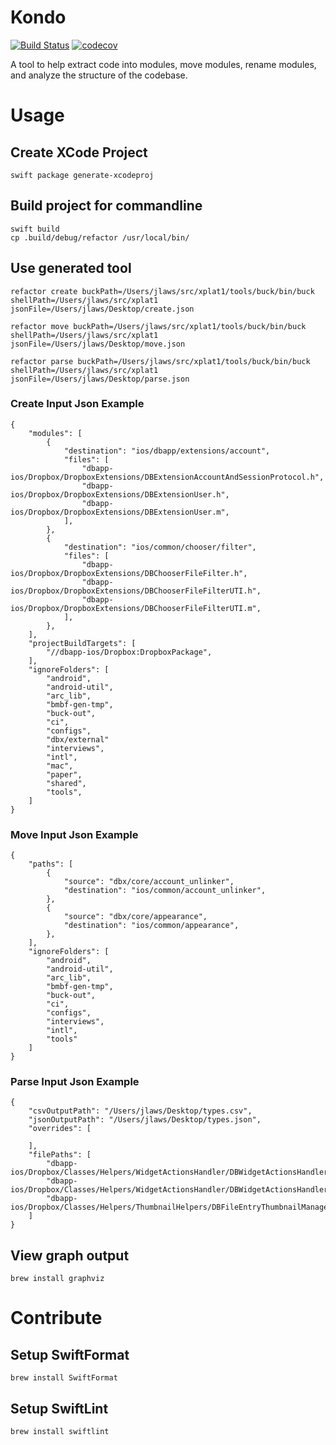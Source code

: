 # Kondo


[![Build Status](https://travis-ci.org/dropbox/Kondo.svg?branch=main)](https://travis-ci.org/dropbox/Kondo)
[![codecov](https://codecov.io/gh/dropbox/Kondo/branch/main/graph/badge.svg)](https://codecov.io/gh/dropbox/Kondo)

A tool to help extract code into modules, move modules, rename modules, and analyze the structure of the codebase.

# Usage

## Create XCode Project

```
swift package generate-xcodeproj
```

## Build project for commandline

```
swift build
cp .build/debug/refactor /usr/local/bin/
```

## Use generated tool

```
refactor create buckPath=/Users/jlaws/src/xplat1/tools/buck/bin/buck shellPath=/Users/jlaws/src/xplat1 jsonFile=/Users/jlaws/Desktop/create.json

refactor move buckPath=/Users/jlaws/src/xplat1/tools/buck/bin/buck shellPath=/Users/jlaws/src/xplat1 jsonFile=/Users/jlaws/Desktop/move.json

refactor parse buckPath=/Users/jlaws/src/xplat1/tools/buck/bin/buck shellPath=/Users/jlaws/src/xplat1 jsonFile=/Users/jlaws/Desktop/parse.json
```

### Create Input Json Example

```
{
    "modules": [
        {
            "destination": "ios/dbapp/extensions/account",
            "files": [
                "dbapp-ios/Dropbox/DropboxExtensions/DBExtensionAccountAndSessionProtocol.h",
                "dbapp-ios/Dropbox/DropboxExtensions/DBExtensionUser.h",
                "dbapp-ios/Dropbox/DropboxExtensions/DBExtensionUser.m",
            ],
        },
        {
            "destination": "ios/common/chooser/filter",
            "files": [
                "dbapp-ios/Dropbox/DropboxExtensions/DBChooserFileFilter.h",
                "dbapp-ios/Dropbox/DropboxExtensions/DBChooserFileFilterUTI.h",
                "dbapp-ios/Dropbox/DropboxExtensions/DBChooserFileFilterUTI.m",
            ],
        },
    ],
    "projectBuildTargets": [
        "//dbapp-ios/Dropbox:DropboxPackage",
    ],
    "ignoreFolders": [
        "android",
        "android-util",
        "arc_lib",
        "bmbf-gen-tmp",
        "buck-out",
        "ci",
        "configs",
        "dbx/external"
        "interviews",
        "intl",
        "mac",
        "paper",
        "shared",
        "tools",
    ]
}
```

### Move Input Json Example

```
{
    "paths": [
        {
            "source": "dbx/core/account_unlinker",
            "destination": "ios/common/account_unlinker",
        },
        {
            "source": "dbx/core/appearance",
            "destination": "ios/common/appearance",
        },
    ],
    "ignoreFolders": [
        "android",
        "android-util",
        "arc_lib",
        "bmbf-gen-tmp",
        "buck-out",
        "ci",
        "configs",
        "interviews",
        "intl",
        "tools"
    ]
}
```

### Parse Input Json Example

```
{
    "csvOutputPath": "/Users/jlaws/Desktop/types.csv",
    "jsonOutputPath": "/Users/jlaws/Desktop/types.json",
    "overrides": [

    ],
    "filePaths": [
        "dbapp-ios/Dropbox/Classes/Helpers/WidgetActionsHandler/DBWidgetActionsHandler.m",
        "dbapp-ios/Dropbox/Classes/Helpers/WidgetActionsHandler/DBWidgetActionsHandler.h",
        "dbapp-ios/Dropbox/Classes/Helpers/ThumbnailHelpers/DBFileEntryThumbnailManager.h",
    ]
}
```


## View graph output

```
brew install graphviz
```

# Contribute

## Setup SwiftFormat

```
brew install SwiftFormat
```

## Setup SwiftLint

```
brew install swiftlint
```
